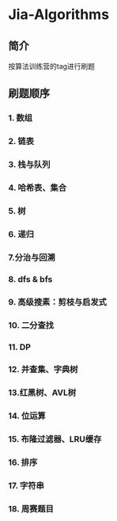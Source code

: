 # Jia-Algorithms
## 简介

按算法训练营的tag进行刷题



## 刷题顺序

### 1. 数组

### 2. 链表

### 3. 栈与队列

### 4. 哈希表、集合

### 5. 树

### 6. 递归

### 7.分治与回溯

### 8. dfs & bfs

### 9. 高级搜素：剪枝与启发式

### 10. 二分查找

### 11. DP

### 12. 并查集、字典树

### 13.红黑树、AVL树

### 14. 位运算

### 15. 布隆过滤器、LRU缓存

### 16. 排序

### 17. 字符串

### 18. 周赛题目
